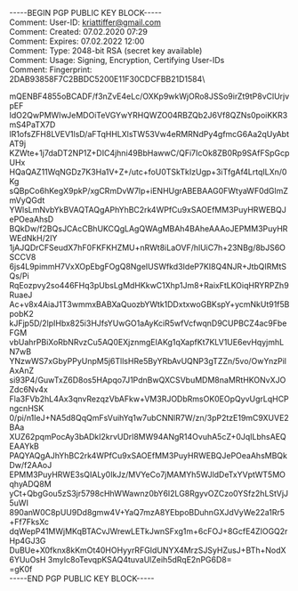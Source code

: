 -----BEGIN PGP PUBLIC KEY BLOCK-----\
Comment: User-ID:	<kriattiffer@gmail.com>\
Comment: Created:	07.02.2020 07:29\
Comment: Expires:	07.02.2022 12:00\
Comment: Type:	2048-bit RSA (secret key available)\
Comment: Usage:	Signing, Encryption, Certifying User-IDs\
Comment: Fingerprint:	2DAB93858F7C2BBDC5200E11F30CDCFBB21D1584\


mQENBF4855oBCADF/f3nZvE4eLc/OXKp9wkWjORo8JSSo9irZt9tP8vClUrjvpEF
IdO2QwPMWIwJeMDOiTeVGYwYRHQWZO04RBZQb2J6Vf8QZNs0poiKKR3mS4PaTX7D
lR1ofsZFH8LVEV1lsD/aFTqHHLXlsTW53Vw4eRMRNdPy4gfmcG6Aa2qUyAbtAT9j
KZWte+1j7daDT2NP1Z+DIC4jhni49BbHawwC/QFi7IcOk8ZB0Rp9SAfFSpGcpUHx
HQaQAZ11WqNGDz7K3Ha1V+Z+/utc+foU0TSkTkIzUgp+3iTfgAf4LrtqILXn/0Kg
sQBpCo6hKegX9pkP/xgCRmDvW7lp+iENHUgrABEBAAG0FWtyaWF0dGlmZmVyQGdt
YWlsLmNvbYkBVAQTAQgAPhYhBC2rk4WPfCu9xSAOEfMM3PuyHRWEBQJePOeaAhsD
BQkDw/f2BQsJCAcCBhUKCQgLAgQWAgMBAh4BAheAAAoJEPMM3PuyHRWEdNkH/2IY
1jAJQDrCFSeudX7hF0FKFKHZMU+nRWt8iLaOVF/hlUiC7h+23NBg/8bJS6OSCCV8
6js4L9pimmH7VxXOpEbgFOgQ8NgeIUSWfkd3IdeP7KI8Q4NJR+JtbQIRMtSQs/Pi
RqEozpvy2so446FHq3pUbsLgMdHKkwC1Xhp1Jm8+RaixFtLKOiqHRYRPZh9RuaeJ
Ac+v8x4AiaJ1T3wmmxBABXaQuozbYWtk1DDxtxwoGBKspY+ycmNkUt91f5BpobK2
kJFjp5D/2lpIHbx825i3HJfsYUwGO1aAyKciR5wfVcfwqnD9CUPBCZ4ac9FbeFGM
vbUahrPBiXoRbNRvzCu5AQ0EXjznmgEIAKg1qXapfKt7KLV1UE6evHqyjmhLN7wB
YNzwWS7xGbyPPyUnpM5j6TllsHRe5ByYRbAvUQNP3gTZZn/5vo/OwYnzPilAxAnZ
si93P4/GuwTxZ6D8os5HApqo7J1PdnBwQXCSVbuMDM8naMRtHKONvXJOZdc6Nv4x
Fla3FVb2hL4Ax3qnvRezqzVbAFkw+VM3RJODbRmsOK0EOpQyvUgrLqHCPngcnHSK
0/pi/n1IeJ+NA5d8QqQmFsVuihYq1w7ubCNNlR7W/zn/3pP2tzE19mC9XUVE2BAa
XUZ62pqmPocAy3bADkI2krvUDrl8MW94ANgR14OvuhA5cZ+0JqILbhsAEQEAAYkB
PAQYAQgAJhYhBC2rk4WPfCu9xSAOEfMM3PuyHRWEBQJePOeaAhsMBQkDw/f2AAoJ
EPMM3PuyHRWE3sQIALy0IkJz/MVYeCo7jMAMYh5WJldDeTxYVptWT5MOqhyADQ8M
yCt+QbgGou5zS3jr5798cHhWWawnz0bY6I2LG8RgyvOZCzo0YSfz2hLStVjJ5uWI
890anW0C8pUU9Dd8gmw4V+YaQ7mzA8YEbpoBDuhnGXJdVyWe22a1Rr5+Ff7FksXc
dqWepP41MWjMKqBTACvJWrewLETkJwnSFxg1m+6cFOJ+8GcfE4ZIOGQ2rHp4GJ3G
DuBUe+X0fknx8kKmOt40HOHyyrRFGIdUNYX4MrzSJSyHZusJ+BTh+NodX6YUuOsH
3myIc8oTevqpKSAQ4tuvaUlZeih5dRqE2nPG6D8=\
=gK0f\
-----END PGP PUBLIC KEY BLOCK-----

